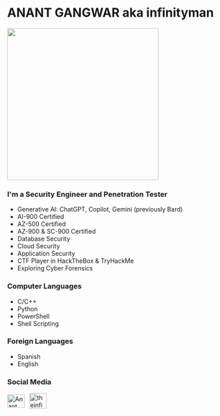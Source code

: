 # ANANT GANGWAR aka infinityman

<p>      </p>  <img src="https://github.com/anant21/overview/blob/main/Logo.png" alignheight="150" width="350" />


### I'm a Security Engineer and Penetration Tester
- Generative AI: ChatGPT, Copilot, Gemini (previously Bard)
- AI-900 Certified
- AZ-500 Certified
- AZ-900 & SC-900 Certified
- Database Security
- Cloud Security
- Application Security
- CTF Player in HackTheBox & TryHackMe
- Exploring Cyber Forensics
  
### Computer Languages
- C/C++
- Python
- PowerShell
- Shell Scripting

### Foreign Languages
- Spanish
- English

### Social Media
<a href="https://www.linkedin.com/in/anant-gangwar" target="blank"><img align="center" src="https://raw.githubusercontent.com/rahuldkjain/github-profile-readme-generator/master/src/images/icons/Social/linked-in-alt.svg" alt="Anant Gangwar" height="30" width="40" /></a>&ensp;&nbsp;<a href="https://twitter.com/theinfinity_man" target="blank"><img align="center" src="https://i.pinimg.com/736x/8e/72/f7/8e72f7331b652b842b0c271ab144d332.jpg" alt="theinfinity_man" height="36" width="40" /></a>
